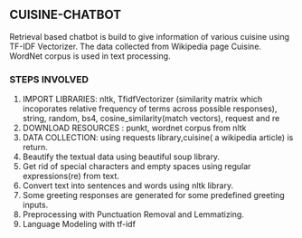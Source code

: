 ## CUISINE-CHATBOT
Retrieval based chatbot is build to give information of various cuisine using TF-IDF Vectorizer. The data collected from Wikipedia page Cuisine. WordNet corpus is used in text processing.

### STEPS INVOLVED
1) IMPORT LIBRARIES: nltk, TfidfVectorizer (similarity matrix which incoporates relative frequency of terms across possible responses), string, random, bs4, cosine_similarity(match vectors), request and re
2)  DOWNLOAD RESOURCES : punkt, wordnet corpus from nltk
3)  DATA COLLECTION: using requests library,cuisine( a wikipedia article) is return.
4)  Beautify the textual data using beautiful soup library.
5)  Get rid of special characters and empty spaces using regular expressions(re) from text.
6)  Convert text into sentences and words using nltk library.
7)  Some greeting responses are generated for some predefined greeting inputs.
8)  Preprocessing with Punctuation Removal and Lemmatizing.
9)  Language Modeling with tf-idf
